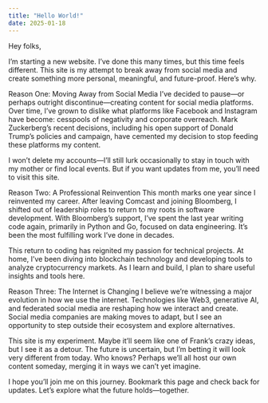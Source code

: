 ```yaml
---
title: "Hello World!"
date: 2025-01-18
---
```

Hey folks,

I’m starting a new website. I’ve done this many times, but this time feels different. This site is my attempt to break away from social media and create something more personal, meaningful, and future-proof. Here’s why.

Reason One: Moving Away from Social Media
I’ve decided to pause—or perhaps outright discontinue—creating content for social media platforms. Over time, I’ve grown to dislike what platforms like Facebook and Instagram have become: cesspools of negativity and corporate overreach. Mark Zuckerberg’s recent decisions, including his open support of Donald Trump’s policies and campaign, have cemented my decision to stop feeding these platforms my content.

I won’t delete my accounts—I’ll still lurk occasionally to stay in touch with my mother or find local events. But if you want updates from me, you’ll need to visit this site.

Reason Two: A Professional Reinvention
This month marks one year since I reinvented my career. After leaving Comcast and joining Bloomberg, I shifted out of leadership roles to return to my roots in software development. With Bloomberg’s support, I’ve spent the last year writing code again, primarily in Python and Go, focused on data engineering. It’s been the most fulfilling work I’ve done in decades.

This return to coding has reignited my passion for technical projects. At home, I’ve been diving into blockchain technology and developing tools to analyze cryptocurrency markets. As I learn and build, I plan to share useful insights and tools here.

Reason Three: The Internet is Changing
I believe we’re witnessing a major evolution in how we use the internet. Technologies like Web3, generative AI, and federated social media are reshaping how we interact and create. Social media companies are making moves to adapt, but I see an opportunity to step outside their ecosystem and explore alternatives.

This site is my experiment. Maybe it’ll seem like one of Frank’s crazy ideas, but I see it as a detour. The future is uncertain, but I’m betting it will look very different from today. Who knows? Perhaps we’ll all host our own content someday, merging it in ways we can’t yet imagine.

I hope you’ll join me on this journey. Bookmark this page and check back for updates. Let’s explore what the future holds—together.
